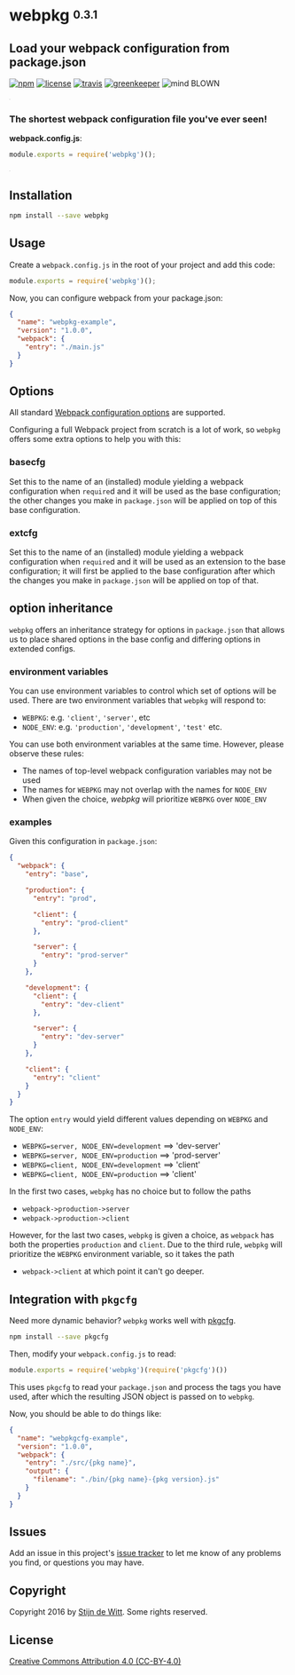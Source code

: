 # webpkg <sup><sub>0.3.1</sub></sup>
## Load your webpack configuration from package.json

[![npm](https://img.shields.io/npm/v/webpkg.svg?maxAge=2592000)](https://npmjs.com/package/webpkg)
[![license](https://img.shields.io/npm/l/webpkg.svg)](https://creativecommons.org/licenses/by/4.0/)
[![travis](https://img.shields.io/travis/Download/webpkg.svg)](https://travis-ci.org/Download/webpkg)
[![greenkeeper](https://img.shields.io/david/Download/webpkg.svg?maxAge=2592000)](https://greenkeeper.io/)
![mind BLOWN](https://img.shields.io/badge/mind-BLOWN-ff69b4.svg)

<sup><sub><sup><sub>.</sub></sup></sub></sup>

### The shortest webpack configuration file you've ever seen!

**webpack.config.js**:
```js
module.exports = require('webpkg')();
```
<sup><sub><sup><sub>.</sub></sup></sub></sup>

## Installation
```sh
npm install --save webpkg
```

## Usage
Create a `webpack.config.js` in the root of your project and add this code:

```js
module.exports = require('webpkg')();
```

Now, you can configure webpack from your package.json:

```json
{
  "name": "webpkg-example",
  "version": "1.0.0",
  "webpack": {
    "entry": "./main.js"
  }
}
```


## Options

All standard [Webpack configuration options](https://webpack.github.io/docs/configuration.html) are supported.

Configuring a full Webpack project from scratch is a lot of work, so `webpkg`
offers some extra options to help you with this:

### basecfg
Set this to the name of an (installed) module yielding a webpack configuration
when `require`d and it will be used as the base configuration; the other changes
you make in `package.json` will be applied on top of this base configuration.

### extcfg
Set this to the name of an (installed) module yielding a webpack configuration
when `require`d and it will be used as an extension to the base configuration;
it will first be applied to the base configuration after which the changes you
make in `package.json` will be applied on top of that.


## option inheritance

`webpkg` offers an inheritance strategy for options in `package.json` that
allows us to place shared options in the base config and differing options in
extended configs.

### environment variables
You can use environment variables to control which set of options will be used.
There are two environment variables that `webpkg` will respond to:
* `WEBPKG`: e.g. `'client'`, `'server'`, etc
* `NODE_ENV`: e.g. `'production'`, `'development'`, `'test'` etc.

You can use both environment variables at the same time. However, please observe
these rules:
* The names of top-level webpack configuration variables may not be used
* The names for `WEBPKG` may not overlap with the names for `NODE_ENV`
* When given the choice, *webpkg* will prioritize `WEBPKG` over `NODE_ENV`

### examples
Given this configuration in `package.json`:
```json
{
  "webpack": {
    "entry": "base",

    "production": {
      "entry": "prod",

      "client": {
        "entry": "prod-client"
      },

      "server": {
        "entry": "prod-server"
      }
    },

    "development": {
      "client": {
        "entry": "dev-client"
      },

      "server": {
        "entry": "dev-server"
      }
    },

    "client": {
      "entry": "client"
    }
  }
}
```
The option `entry` would yield different values depending on `WEBPKG` and `NODE_ENV`:
* `WEBPKG=server, NODE_ENV=development` ==> 'dev-server'
* `WEBPKG=server, NODE_ENV=production` ==> 'prod-server'
* `WEBPKG=client, NODE_ENV=development` ==> 'client'
* `WEBPKG=client, NODE_ENV=production` ==> 'client'

In the first two cases, `webpkg` has no choice but to follow the paths
* `webpack->production->server`
* `webpack->production->client`

However, for the last two cases, `webpkg` is given a choice, as `webpack` has both
the properties `production` and `client`. Due to the third rule, `webpkg` will
prioritize the `WEBPKG` environment variable, so it takes the path
* `webpack->client` at which point it can't go deeper.

## Integration with `pkgcfg`
Need more dynamic behavior? `webpkg` works well with [pkgcfg](https://npmjs.com/package/pkgcfg).

```sh
npm install --save pkgcfg
```

Then, modify your `webpack.config.js` to read:

```js
module.exports = require('webpkg')(require('pkgcfg')())
```

This uses `pkgcfg` to read your `package.json` and process the tags you have used,
after which the resulting JSON object is passed on to `webpkg`.

Now, you should be able to do things like:

```json
{
  "name": "webpkgcfg-example",
  "version": "1.0.0",
  "webpack": {
    "entry": "./src/{pkg name}",
    "output": {
      "filename": "./bin/{pkg name}-{pkg version}.js"
    }
  }
}
```

## Issues

Add an issue in this project's [issue tracker](https://github.com/download/webpkg/issues)
to let me know of any problems you find, or questions you may have.


## Copyright

Copyright 2016 by [Stijn de Witt](http://StijnDeWitt.com). Some rights reserved.


## License

[Creative Commons Attribution 4.0 (CC-BY-4.0)](https://creativecommons.org/licenses/by/4.0/)
